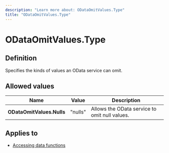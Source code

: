 ```yaml
---
description: "Learn more about: ODataOmitValues.Type"
title: "ODataOmitValues.Type"
---
```

# ODataOmitValues.Type

## Definition

Specifies the kinds of values an OData service can omit.

## Allowed values

|Name|Value|Description|
| ------- | --- | ----------- |
|**ODataOmitValues.Nulls**|"nulls"|Allows the OData service to omit null values.|

## Applies to

* [Accessing data functions](accessing-data-functions.md)
